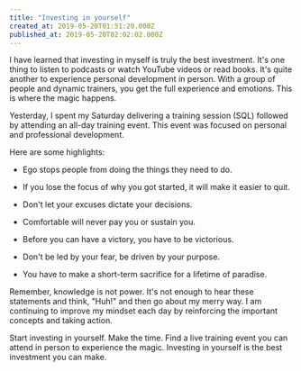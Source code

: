 ```yaml
---
title: "Investing in yourself"
created_at: 2019-05-20T01:51:20.000Z
published_at: 2019-05-20T02:02:02.000Z
---
```

I have learned that investing in myself is truly the best investment. It's one thing to listen to podcasts or watch YouTube videos or read books. It's quite another to experience personal development in person. With a group of people and dynamic trainers, you get the full experience and emotions. This is where the magic happens.

Yesterday, I spent my Saturday delivering a training session (SQL) followed by attending an all-day training event. This event was focused on personal and professional development. 

Here are some highlights:

*   Ego stops people from doing the things they need to do.  
    
*   If you lose the focus of why you got started, it will make it easier to quit.  
    
*   Don't let your excuses dictate your decisions.  
    
*   Comfortable will never pay you or sustain you.  
    
*   Before you can have a victory, you have to be victorious.   
    
*   Don't be led by your fear, be driven by your purpose.  
    
*   You have to make a short-term sacrifice for a lifetime of paradise.  
    

Remember, knowledge is not power. It's not enough to hear these statements and think, "Huh!" and then go about my merry way. I am continuing to improve my mindset each day by reinforcing the important concepts and taking action.

Start investing in yourself. Make the time. Find a live training event you can attend in person to experience the magic. Investing in yourself is the best investment you can make.
